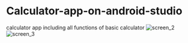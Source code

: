 # Calculator-app-on-android-studio
calculator app including all functions of basic calculator 
![screen_2](https://user-images.githubusercontent.com/84450515/147259385-16cc9f7a-476e-42be-8b7b-f58424381884.png)
![screen_3](https://user-images.githubusercontent.com/84450515/147259392-e06e59c3-9bb2-4fbd-9688-7a3102cdf8a9.png)
